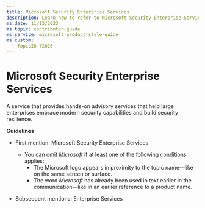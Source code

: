 ```yaml
---
title: Microsoft Security Enterprise Services
description: Learn how to refer to Microsoft Security Enterprise Services in your content.
ms.date: 11/13/2023
ms.topic: contributor-guide
ms.service: microsoft-product-style-guide
ms.custom:
  - TopicID 72016
---
```



# Microsoft Security Enterprise Services

A service that provides hands-on advisory services that help large enterprises embrace modern security capabilities and build security resilience.

**Guidelines**

- First mention: Microsoft Security Enterprise Services
  - You can omit *Microsoft* if at least one of the following conditions applies:
    - The Microsoft logo appears in proximity to the topic name—like on the same screen or surface.
    - The word *Microsoft* has already been used in text earlier in the communication—like in an earlier reference to a product name.

- Subsequent mentions: Enterprise Services

